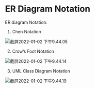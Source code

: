 # ER Diagram Notation




ER diagram Notation:

1. Chen Notation

![截屏2022-01-02 下午9.44.05](https://cdn.jsdelivr.net/gh/JoshuaChou2018/oss@main/uPic/%E6%88%AA%E5%B1%8F2022-01-02%20%E4%B8%8B%E5%8D%889.44.05.1Qe62l.png)

2. Crow’s Foot Notation

![截屏2022-01-02 下午9.44.14](https://cdn.jsdelivr.net/gh/JoshuaChou2018/oss@main/uPic/%E6%88%AA%E5%B1%8F2022-01-02%20%E4%B8%8B%E5%8D%889.44.14.h4qyi8.png)

3. UML Class Diagram Notation

![截屏2022-01-02 下午9.44.19](https://cdn.jsdelivr.net/gh/JoshuaChou2018/oss@main/uPic/%E6%88%AA%E5%B1%8F2022-01-02%20%E4%B8%8B%E5%8D%889.44.19.Xc6bbG.qY8bF1.png)

